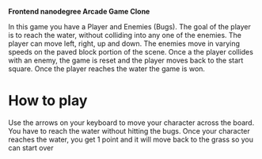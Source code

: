 **Frontend nanodegree Arcade Game Clone**

In this game you have a Player and Enemies (Bugs). The goal of the player is to reach the water, without colliding into any one of the enemies. The player can move left, right, up and down. The enemies move in varying speeds on the paved block portion of the scene. Once a the player collides with an enemy, the game is reset and the player moves back to the start square. Once the player reaches the water the game is won.


# How to play

Use the arrows on your keyboard  to move your character across the board.
You have to reach the water without hitting the bugs. Once your character reaches the water, you get 1 point and it will move back to the grass so you can start over